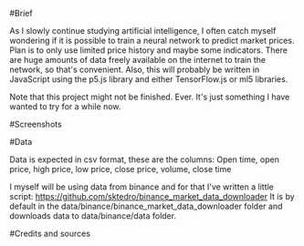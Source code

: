#Brief

As I slowly continue studying artificial intelligence, I often catch myself
wondering if it is possible to train a neural network to predict market prices.
Plan is to only use limited price history and maybe some indicators. There are
huge amounts of data freely available on the internet to train the network, so
that's convenient. Also, this will probably be written in JavaScript using the
p5.js library and either TensorFlow.js or ml5 libraries.

Note that this project might not be finished. Ever. It's just something I have
wanted to try for a while now.

#Screenshots


#Data

Data is expected in csv format, these are the columns:
Open time, open price, high price, low price, close price, volume, close time

I myself will be using data from binance and for that I've written a little
script: https://github.com/sktedro/binance_market_data_downloader
It is by default in the data/binance/binance_market_data_downloader folder and 
downloads data to data/binance/data folder.

#Credits and sources
